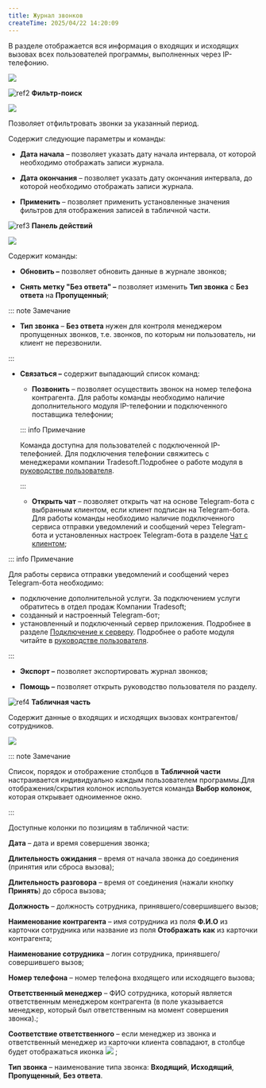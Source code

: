```yaml
---
title: Журнал звонков
createTime: 2025/04/22 14:20:09
---
```

В разделе отображается вся информация о входящих и исходящих вызовах всех пользователей программы, выполненных через IP-телефонию.

![](../../assets/specification/Aspose.Words.83ab1c44-6b28-430a-a5f2-4d9e6ba1abd4.343.png)

![ref2](Aspose.Words.83ab1c44-6b28-430a-a5f2-4d9e6ba1abd4.004.png) **Фильтр-поиск**

![](../../assets/specification/Aspose.Words.83ab1c44-6b28-430a-a5f2-4d9e6ba1abd4.344.png)

Позволяет отфильтровать звонки за указанный период.

Содержит следующие параметры и команды:

- **Дата начала** – позволяет указать дату начала интервала, от которой необходимо отображать записи журнала.

- **Дата окончания** – позволяет указать дату окончания интервала, до которой необходимо отображать записи журнала.

- **Применить** – позволяет применить установленные значения фильтров для отображения записей в табличной части. 

![ref3](Aspose.Words.83ab1c44-6b28-430a-a5f2-4d9e6ba1abd4.006.png) **Панель действий**

![](../../assets/specification/Aspose.Words.83ab1c44-6b28-430a-a5f2-4d9e6ba1abd4.345.png)

Содержит команды:

- **Обновить –** позволяет обновить данные в журнале звонков;

- **Снять метку "Без ответа" –** позволяет изменить **Тип звонка** с **Без ответа** на **Пропущенный**;

::: note Замечание

- **Тип звонка** – **Без ответа** нужен для контроля менеджером пропущенных звонков, т.е. звонков, по которым ни пользователь, ни клиент не перезвонили.

:::

- **Связаться –** содержит выпадающий список команд:

    - **Позвонить** – позволяет осуществить звонок на номер телефона контрагента. Для работы команды необходимо наличие дополнительного модуля IP-телефонии и подключенного поставщика телефонии;

    ::: info Примечание

    Команда доступна для пользователей с подключенной IP-телефонией. Для подключения телефонии свяжитесь с менеджерами компании Tradesoft.Подробнее о работе модуля в [руководстве пользователя](https://product-doc.tradesoft.ru/ai/telephone/index.htm).

    :::

    - **Открыть чат** – позволяет открыть чат на основе Telegram-бота с выбранным клиентом, если клиент подписан на Telegram-бота. Для работы команды необходимо наличие подключенного сервиса отправки уведомлений и сообщений через Telegram-бота и установленных настроек Telegram-бота в разделе [Чат с клиентом](#a874770c-98ba-4ecf-9035-4b94e1fbb0a3);

::: info Примечание

Для работы сервиса отправки уведомлений и сообщений через Telegram-бота необходимо:
- подключение дополнительной услуги. За подключением услуги обратитесь в отдел продаж Компании Tradesoft;
- созданный и настроенный Telegram-бот;
- установленный и подключенный сервер приложения. Подробнее в разделе [Подключение к серверу](#678abee0-5d3e-466d-8a1b-d556b23a5110).
Подробнее о работе модуля читайте в [руководстве пользователя](https://product-doc.tradesoft.ru/ai/telegram/index.htm).

:::

- **Экспорт –** позволяет экспортировать журнал звонков;

- **Помощь –** позволяет открыть руководство пользователя по разделу.

![ref4](Aspose.Words.83ab1c44-6b28-430a-a5f2-4d9e6ba1abd4.008.png) **Табличная часть**

Содержит данные о входящих и исходящих вызовах контрагентов/сотрудников.

![](../../assets/specification/Aspose.Words.83ab1c44-6b28-430a-a5f2-4d9e6ba1abd4.346.png)

::: note Замечание

Список, порядок и отображение столбцов в **Табличной части** настраивается индивидуально каждым пользователем программы.Для отображения/скрытия колонок используется команда **Выбор колонок**, которая открывает одноименное окно.

:::

Доступные колонки по позициям в табличной части:

**Дата** – дата и время совершения звонка;

**Длительность ожидания** – время от начала звонка до соединения (принятия или сброса вызова);

**Длительность разговора** – время от соединения (нажали кнопку **Принять**) до сброса вызова;

**Должность** – должность сотрудника, принявшего/совершившего вызов;

**Наименование контрагента** – имя сотрудника из поля **Ф.И.О** из карточки сотрудника или название из поля **Отображать как** из карточки контрагента;

**Наименование сотрудника** – логин сотрудника, принявшего/совершившего вызов;

**Номер телефона** – номер телефона входящего или исходящего вызова;

**Ответственный менеджер** – ФИО сотрудника, который является ответственным менеджером контрагента (в поле указывается менеджер, который был ответственным на момент совершения звонка).;

**Соответствие ответственного** – если менеджер из звонка и ответственный менеджер из карточки клиента совпадают, в столбце будет отображаться иконка ![](../../assets/specification/Aspose.Words.83ab1c44-6b28-430a-a5f2-4d9e6ba1abd4.347.png) ;

**Тип звонка** – наименование типа звонка: **Входящий**, **Исходящий**, **Пропущенный**, **Без ответа**.